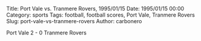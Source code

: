 Title: Port Vale vs. Tranmere Rovers, 1995/01/15
Date: 1995/01/15 00:00
Category: sports
Tags: football, football scores, Port Vale, Tranmere Rovers
Slug: port-vale-vs-tranmere-rovers
Author: carbonero


Port Vale 2 - 0 Tranmere Rovers
